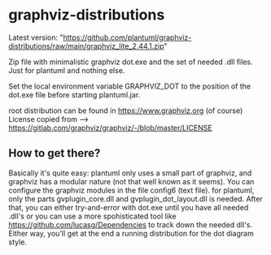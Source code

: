 # graphviz-distributions

Latest version: "https://github.com/plantuml/graphviz-distributions/raw/main/graphviz_lite_2.44.1.zip"

Zip file with minimalistic graphviz dot.exe and the set of needed .dll files. Just for plantuml and nothing else.

Set the local environment variable GRAPHVIZ_DOT to the position of the dot.exe file before starting plantuml.jar.  

root distribution can be found in https://www.graphviz.org (of course)
License copied from --> https://gitlab.com/graphviz/graphviz/-/blob/master/LICENSE

## How to get there?
Basically it's quite easy: plantuml only uses a small part of graphviz, and graphviz has a modular nature (not that well known as it seems). You can configure the graphviz modules in the file config6 (text file). for plantuml, only the parts gvplugin_core.dll and gvplugin_dot_layout.dll is needed. After that, you can either try-and-error with dot.exe until you have all needed .dll's or you can use a more spohisticated tool like https://github.com/lucasg/Dependencies to track down the needed dll's. Either way, you'll get at the end a running distribution for the dot diagram style.
